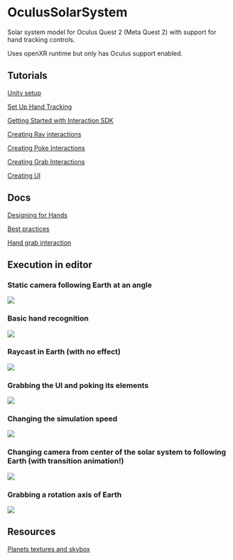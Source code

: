 # OculusSolarSystem

Solar system model for Oculus Quest 2 (Meta Quest 2) with support for hand tracking controls.

Uses openXR runtime but only has Oculus support enabled.

## Tutorials

[Unity setup](https://developer.oculus.com/documentation/unity/)

[Set Up Hand Tracking](https://developer.oculus.com/documentation/unity/unity-handtracking/#add-interactions)

[Getting Started with Interaction SDK](https://developer.oculus.com/documentation/unity/unity-isdk-getting-started/)

[Creating Ray interactions](https://developer.oculus.com/documentation/unity/unity-isdk-create-ray-interactions/)

[Creating Poke Interactions](https://developer.oculus.com/documentation/unity/unity-isdk-create-poke-interactions/)

[Creating Grab Interactions](https://developer.oculus.com/documentation/unity/unity-isdk-create-hand-grab-interactions/)

[Creating UI](https://developer.oculus.com/documentation/unity/unity-isdk-create-ui/)

## Docs

[Designing for Hands](https://developer.oculus.com/resources/hands-design-intro/)

[Best practices](https://developer.oculus.com/resources/hands-design-bp/)

[Hand grab interaction](https://developer.oculus.com/documentation/unity/unity-isdk-hand-grab-interaction)


## Execution in editor
 
### Static camera following Earth at an angle
![](img/view.gif)

### Basic hand recognition
![](img/hand_gestures.gif)

### Raycast in Earth (with no effect)
![](img/RayGesture.gif)

### Grabbing the UI and poking its elements
![](img/PokeAndGrabGestures.gif)

### Changing the simulation speed
![](img/PokeSpeed.gif)

### Changing camera from center of the solar system to following Earth (with transition animation!)
![](img/ChangeCamera.gif)

### Grabbing a rotation axis of Earth
![](img/grabRotationAxis.gif)

## Resources

[Planets textures and skybox](https://www.solarsystemscope.com/textures/)